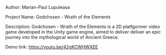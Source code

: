 Author: Marian-Paul Lupuleasa

Project Name: Godchosen - Wrath of the Elements

Description: Godchosen - Wrath of the Elements is a 2D platfgormer video game developed in the Unity game engine, aimed to deliver deliver an epic journey into the mythological world of Ancient Greece.

Demo link: https://youtu.be/42gKCWHWXEE
